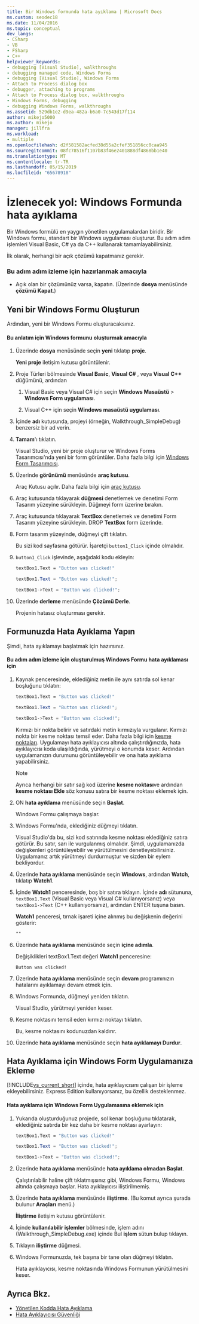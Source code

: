 ```yaml
---
title: Bir Windows formunda hata ayıklama | Microsoft Docs
ms.custom: seodec18
ms.date: 11/04/2016
ms.topic: conceptual
dev_langs:
- CSharp
- VB
- FSharp
- C++
helpviewer_keywords:
- debugging [Visual Studio], walkthroughs
- debugging managed code, Windows Forms
- debugging [Visual Studio], Windows Forms
- Attach to Process dialog box
- debugger, attaching to programs
- Attach to Process dialog box, walkthroughs
- Windows Forms, debugging
- debugging Windows Forms, walkthroughs
ms.assetid: 529db1e2-d9ea-482a-b6a0-7c543d17f114
author: mikejo5000
ms.author: mikejo
manager: jillfra
ms.workload:
- multiple
ms.openlocfilehash: d2f581582acfed38d55a2cfef351856cc0caa945
ms.sourcegitcommit: 08fc78516f1107b83f46e2401888df4868bb1e40
ms.translationtype: MT
ms.contentlocale: tr-TR
ms.lasthandoff: 05/15/2019
ms.locfileid: "65678918"
---
```

# <a name="walkthrough-debugging-a-windows-form"></a>İzlenecek yol: Windows Formunda hata ayıklama
Bir Windows formülü en yaygın yönetilen uygulamalardan biridir. Bir Windows formu, standart bir Windows uygulaması oluşturur. Bu adım adım işlemleri Visual Basic, C# ya da C++ kullanarak tamamlayabilirsiniz.

 İlk olarak, herhangi bir açık çözümü kapatmanız gerekir.

### <a name="to-prepare-for-this-walkthrough"></a>Bu adım adım izleme için hazırlanmak amacıyla

- Açık olan bir çözümünüz varsa, kapatın. (Üzerinde **dosya** menüsünde **çözümü Kapat**.)

## <a name="create-a-new-windows-form"></a>Yeni bir Windows Formu Oluşturun
 Ardından, yeni bir Windows Formu oluşturacaksınız.

#### <a name="to-create-the-windows-form-for-this-walkthrough"></a>Bu anlatım için Windows formunu oluşturmak amacıyla

1. Üzerinde **dosya** menüsünde seçin **yeni** tıklatıp **proje**.

     **Yeni proje** iletişim kutusu görüntülenir.

2. Proje Türleri bölmesinde **Visual Basic**, **Visual C#** , veya **Visual C++** düğümünü, ardından

    1. Visual Basic veya Visual C# için seçin **Windows Masaüstü** > **Windows Form uygulaması**.

    2. Visual C++ için seçin **Windows masaüstü uygulaması**.

3. İçinde **adı** kutusunda, projeyi (örneğin, Walkthrough_SimpleDebug) benzersiz bir ad verin.

4. **Tamam**'ı tıklatın.

     Visual Studio, yeni bir proje oluşturur ve Windows Forms Tasarımcısı'nda yeni bir form görüntüler. Daha fazla bilgi için [Windows Form Tasarımcısı](/previous-versions/visualstudio/visual-studio-2010/e06hs424\(v\=vs.100\)).

5. Üzerinde **görünümü** menüsünde **araç kutusu**.

     Araç Kutusu açılır. Daha fazla bilgi için [araç kutusu](../ide/reference/toolbox.md).

6. Araç kutusunda tıklayarak **düğmesi** denetlemek ve denetimi Form Tasarım yüzeyine sürükleyin. Düğmeyi form üzerine bırakın.

7. Araç kutusunda tıklayarak **TextBox** denetlemek ve denetimi Form Tasarım yüzeyine sürükleyin. DROP **TextBox** form üzerinde.

8. Form tasarım yüzeyinde, düğmeyi çift tıklatın.

     Bu sizi kod sayfasına götürür. İşaretçi `button1_Click` içinde olmalıdır.

10. `button1_Click` işlevinde, aşağıdaki kodu ekleyin:

    ```vb
    textBox1.Text = "Button was clicked!"
    ```

    ```csharp
    textBox1.Text = "Button was clicked!";
    ```

    ```cpp
    textBox1->Text = "Button was clicked!";
    ```

11. Üzerinde **derleme** menüsünde **Çözümü Derle**.

     Projenin hatasız oluşturması gerekir.

## <a name="debug-your-form"></a>Formunuzda Hata Ayıklama Yapın
 Şimdi, hata ayıklamayı başlatmak için hazırsınız.

#### <a name="to-debug-the-windows-form-created-for-this-walkthrough"></a>Bu adım adım izleme için oluşturulmuş Windows Formu hata ayıklaması için

1. Kaynak penceresinde, eklediğiniz metin ile aynı satırda sol kenar boşluğunu tıklatın:

     ```vb
    textBox1.Text = "Button was clicked!"
    ```

    ```csharp
    textBox1.Text = "Button was clicked!";
    ```

    ```cpp
    textBox1->Text = "Button was clicked!";
    ```

     Kırmızı bir nokta belirir ve satırdaki metin kırmızıyla vurgulanır. Kırmızı nokta bir kesme noktası temsil eder. Daha fazla bilgi için [kesme noktaları](https://msdn.microsoft.com/fe4eedc1-71aa-4928-962f-0912c334d583). Uygulamayı hata ayıklayıcısı altında çalıştırdığınızda, hata ayıklayıcısı koda ulaşıldığında, yürütmeyi o konumda keser. Ardından uygulamanızın durumunu görüntüleyebilir ve ona hata ayıklama yapabilirsiniz.

    > [!NOTE]
    > Ayrıca herhangi bir satır sağ kod üzerine **kesme noktası**ve ardından **kesme noktası Ekle** söz konusu satıra bir kesme noktası eklemek için.

2. ON **hata ayıklama** menüsünde seçin **Başlat**.

     Windows Formu çalışmaya başlar.

3. Windows Formu'nda, eklediğiniz düğmeyi tıklatın.

     Visual Studio'da bu, sizi kod satırında kesme noktası eklediğiniz satıra götürür. Bu satır, sarı ile vurgulanmış olmalıdır. Şimdi, uygulamanızda değişkenleri görüntüleyebilir ve yürütülmesini denetleyebilirsiniz. Uygulamanız artık yürütmeyi durdurmuştur ve sizden bir eylem bekliyordur.

4. Üzerinde **hata ayıklama** menüsünde seçin **Windows**, ardından **Watch**, tıklatıp **Watch1**.

5. İçinde **Watch1** penceresinde, boş bir satıra tıklayın. İçinde **adı** sütununa, `textBox1.Text` (Visual Basic veya Visual C# kullanıyorsanız) veya `textBox1->Text` (C++ kullanıyorsanız), ardından ENTER tuşuna basın.

     **Watch1** penceresi, tırnak işareti içine alınmış bu değişkenin değerini gösterir:

    `""`

6. Üzerinde **hata ayıklama** menüsünde seçin **içine adımla**.

     Değişiklikleri textBox1.Text değeri **Watch1** penceresine:

    `Button was clicked!`

7. Üzerinde **hata ayıklama** menüsünde seçin **devam** programınızın hatalarını ayıklamayı devam etmek için.

8. Windows Formunda, düğmeyi yeniden tıklatın.

     Visual Studio, yürütmeyi yeniden keser.

9. Kesme noktasını temsil eden kırmızı noktayı tıklatın.

     Bu, kesme noktasını kodunuzdan kaldırır.

10. Üzerinde **hata ayıklama** menüsünde seçin **hata ayıklamayı Durdur**.

## <a name="attach-to-your-windows-form-application-for-debugging"></a>Hata Ayıklama için Windows Form Uygulamanıza Ekleme
 [!INCLUDE[vs_current_short](../code-quality/includes/vs_current_short_md.md)] içinde, hata ayıklayıcısını çalışan bir işleme ekleyebilirsiniz. Express Edition kullanıyorsanız, bu özellik desteklenmez.

#### <a name="to-attach-to-the-windows-form-application-for-debugging"></a>Hata ayıklama için Windows Form Uygulamasına eklemek için

1. Yukarıda oluşturduğunuz projede, sol kenar boşluğunu tıklatarak, eklediğiniz satırda bir kez daha bir kesme noktası ayarlayın:

     ```vb
    textBox1.Text = "Button was clicked!"
    ```

    ```csharp
    textBox1.Text = "Button was clicked!";
    ```

    ```cpp
    textBox1->Text = "Button was clicked!";
    ```

2. Üzerinde **hata ayıklama** menüsünde **hata ayıklama olmadan Başlat**.

     Çalıştırılabilir haline çift tıklatmışsınız gibi, Windows Formu, Windows altında çalışmaya başlar. Hata ayıklayıcısı iliştirilmemiş.

3. Üzerinde **hata ayıklama** menüsünde **iliştirme**. (Bu komut ayrıca şurada bulunur **Araçları** menü.)

     **İliştirme** iletişim kutusu görüntülenir.

4. İçinde **kullanılabilir işlemler** bölmesinde, işlem adını (Walkthrough_SimpleDebug.exe) içinde Bul **işlem** sütun bulup tıklayın.

5. Tıklayın **iliştirme** düğmesi.

6. Windows Formunuzda, tek başına bir tane olan düğmeyi tıklatın.

     Hata ayıklayıcısı, kesme noktasında Windows Formunun yürütülmesini keser.

## <a name="see-also"></a>Ayrıca Bkz.
- [Yönetilen Kodda Hata Ayıklama](../debugger/debugging-managed-code.md)
- [Hata Ayıklayıcısı Güvenliği](../debugger/debugger-security.md)
